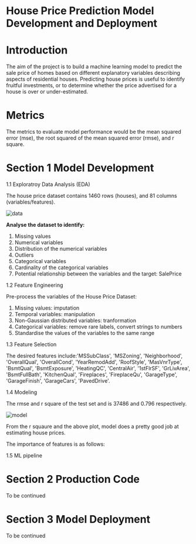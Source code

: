 # House Price Prediction Model Development and Deployment


# Introduction

The aim of the project is to build a machine learning model to predict the sale price of homes based on different explanatory variables describing aspects of residential houses. 
Predicting house prices is useful to identify fruitful investments, or to determine whether the price advertised for a house is over or under-estimated.

# Metrics

The metrics to evaluate model performance would be the mean squared error (mse), the root squared of the mean squared error (rmse), and r square.

# Section 1 Model Development

1.1 Exploratroy Data Analysis (EDA)

The house price dataset contains 1460 rows (houses), and 81 columns (variables/features).

![data](https://user-images.githubusercontent.com/64850893/103929340-239d9a80-50eb-11eb-8bea-3a9d1116fd4f.jpg)


**Analyse the dataset to identify:**

1. Missing values
2. Numerical variables
3. Distribution of the numerical variables
4. Outliers
5. Categorical variables
6. Cardinality of the categorical variables
7. Potential relationship between the variables and the target: SalePrice

1.2 Feature Engineering

Pre-process the variables of the House Price Dataset:

1. Missing values: imputation
2. Temporal variables: manipulation
3. Non-Gaussian distributed variables: tranformation
4. Categorical variables: remove rare labels, convert strings to numbers
5. Standardise the values of the variables to the same range

1.3 Feature Selection

The desired features include:'MSSubClass', 'MSZoning', 'Neighborhood', 'OverallQual', 'OverallCond',
       'YearRemodAdd', 'RoofStyle', 'MasVnrType', 'BsmtQual', 'BsmtExposure',
       'HeatingQC', 'CentralAir', '1stFlrSF', 'GrLivArea', 'BsmtFullBath',
       'KitchenQual', 'Fireplaces', 'FireplaceQu', 'GarageType',
       'GarageFinish', 'GarageCars', 'PavedDrive'.

       
1.4 Modeling 

The rmse and r square of the test set and is 37486 and 0.796 respectively.

![model](https://user-images.githubusercontent.com/64850893/103930484-d3273c80-50ec-11eb-9b7b-c537d84624d2.jpg)

From the r squaure and the above plot, model does a pretty good job at estimating house prices.

The importance of features is as follows:



1.5 ML pipeline

# Section 2 Production Code 

To be continued
  
# Section 3 Model Deployment

To be continued
